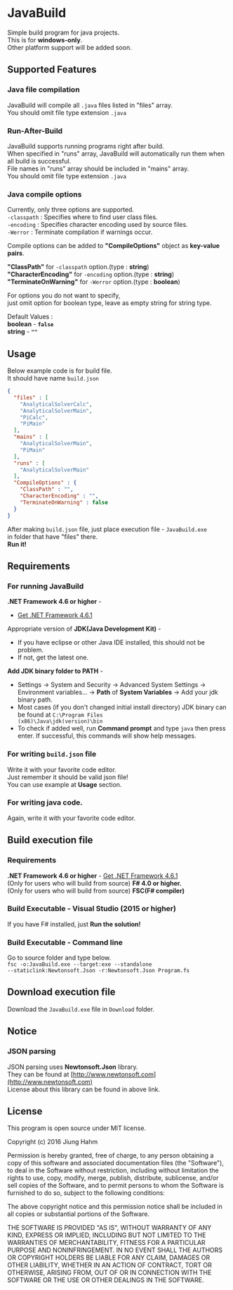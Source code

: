 ﻿# JavaBuild  
Simple build program for java projects.  
This is for **windows-only**.  
Other platform support will be added soon.
  
  
## Supported Features  
  
### Java file compilation  
JavaBuild will compile all <code>.java</code> files listed in "files" array.  
You should omit file type extension <code>.java</code>  
  
### Run-After-Build  
JavaBuild supports running programs right after build.  
When specified in "runs" array, JavaBuild will automatically run them when all build is successful.  
File names in "runs" array should be included in "mains" array.  
You should omit file type extension <code>.java</code>  
  
### Java compile options  
Currently, only three options are supported.  
<code>-classpath</code> : Specifies where to find user class files.  
<code>-encoding</code> : Specifies character encoding used by source files.  
<code>-Werror</code> : Terminate compilation if warnings occur.  
  
Compile options can be added to **"CompileOptions"** object as **key-value pairs**.  
  
**"ClassPath"** for <code>-classpath</code> option.(type : **string**)  
**"CharacterEncoding"** for <code>-encoding</code> option.(type : **string**)  
**"TerminateOnWarning"** for <code>-Werror</code> option.(type : **boolean**)  
  
For options you do not want to specify,   
just omit option for boolean type, leave as empty string for string type.  
  
Default Values :  
**boolean** - **<code>false</code>**  
**string** - **<code>""</code>**
  
  
## Usage  
Below example code is for build file.  
It should have name <code>build.json</code>  
```json
{
  "files" : [
    "AnalyticalSolverCalc",
    "AnalyticalSolverMain",
    "PiCalc",
    "PiMain"
  ],
  "mains" : [
    "AnalyticalSolverMain",
    "PiMain"
  ],
  "runs" : [
    "AnalyticalSolverMain"
  ],
  "CompileOptions" : {
    "ClassPath" : "",
    "CharacterEncoding" : "",
    "TerminateOnWarning" : false
  }
}
```
  
After making <code>build.json</code> file, just place execution file - <code>JavaBuild.exe</code>  
in folder that have "files" there.  
**Run it!**
  
  
## Requirements  
  
### For running JavaBuild  
**.NET Framework 4.6 or higher** - 
* [Get .NET Framework 4.6.1](https://www.microsoft.com/ko-kr/download/details.aspx?id=49981)  

Appropriate version of **JDK(Java Development Kit)** - 
* If you have eclipse or other Java IDE installed, this should not be problem.  
* If not, get the latest one.  

**Add JDK binary folder to PATH** - 
* Settings -> System and Security -> Advanced System Settings -> Environment variables... -> **Path** of **System Variables** -> Add your jdk binary path. 
* Most cases (if you don't changed initial install directory) JDK binary can be found at <code>C:\Program Files (x86)\Java\jdk(version)\bin</code>  
* To check if added well, run **Command prompt** and type <code>java</code> then press enter. If successful, this commands will show help messages.  
  
### For writing <code>build.json</code> file  
Write it with your favorite code editor.  
Just remember it should be valid json file!  
You can use example at **Usage** section.  
  
### For writing java code.  
Again, write it with your favorite code editor.  
  
  
## Build execution file  
  
### Requirements  
**.NET Framework 4.6 or higher** - [Get .NET Framework 4.6.1](https://www.microsoft.com/ko-kr/download/details.aspx?id=49981)  
(Only for users who will build from source) **F# 4.0 or higher.**  
(Only for users who will build from source) **FSC(F# compiler)**  

### Build Executable - Visual Studio (2015 or higher)  
If you have F# installed, just **Run the solution!**  
  
### Build Executable - Command line  
Go to source folder and type below.  
<code>fsc -o:JavaBuild.exe --target:exe --standalone --staticlink:Newtonsoft.Json -r:Newtonsoft.Json Program.fs</code>  
  
## Download execution file  
Download the <code>JavaBuild.exe</code> file in <code>Download</code> folder.  
  
  
## Notice  
  
### JSON parsing    
JSON parsing uses <b>Newtonsoft.Json</b> library.  
They can be found at [http://www.newtonsoft.com](http://www.newtonsoft.com)  
License about this library can be found in above link.  
  
  
## License  
This program is open source under MIT license.  
  
Copyright (c) 2016 Jiung Hahm
  
Permission is hereby granted, free of charge, to any person
obtaining a copy of this software and associated documentation
files (the "Software"), to deal in the Software without
restriction, including without limitation the rights to use,
copy, modify, merge, publish, distribute, sublicense, and/or sell
copies of the Software, and to permit persons to whom the
Software is furnished to do so, subject to the following
conditions:
  
The above copyright notice and this permission notice shall be
included in all copies or substantial portions of the Software.
  
THE SOFTWARE IS PROVIDED "AS IS", WITHOUT WARRANTY OF ANY KIND,
EXPRESS OR IMPLIED, INCLUDING BUT NOT LIMITED TO THE WARRANTIES
OF MERCHANTABILITY, FITNESS FOR A PARTICULAR PURPOSE AND
NONINFRINGEMENT. IN NO EVENT SHALL THE AUTHORS OR COPYRIGHT
HOLDERS BE LIABLE FOR ANY CLAIM, DAMAGES OR OTHER LIABILITY,
WHETHER IN AN ACTION OF CONTRACT, TORT OR OTHERWISE, ARISING
FROM, OUT OF OR IN CONNECTION WITH THE SOFTWARE OR THE USE OR
OTHER DEALINGS IN THE SOFTWARE.
